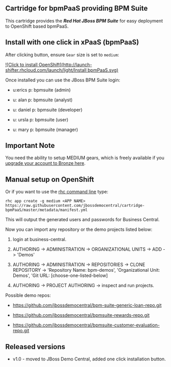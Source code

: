 ## Cartridge for bpmPaaS providing BPM Suite

This cartridge provides the **_Red Hat JBoss BPM Suite_** for easy deployment to OpenShift based bpmPaaS.


Install with one click in xPaaS (bpmPaaS)
-----------------------------------------
After clicking button, ensure `Gear` size is set to `medium`:

[![Click to install OpenShift](http://launch-shifter.rhcloud.com/launch/light/Install bpmPaaS.svg)](https://openshift.redhat.com/app/console/application_type/custom?&cartridges[]=https://raw.githubusercontent.com/jbossdemocentral/cartridge-bpmPaaS/master/metadata/manifest.yml&name=bpmpaas&gear_profile=medium&initial_git_url=)

Once installed you can use the JBoss BPM Suite login: 

   * u:erics   p: bpmsuite  (admin)

   * u: alan   p: bpmsuite  (analyst)

   * u: daniel p: bpmsuite (developer)

   * u: ursla  p: bpmsuite (user)

   * u: mary   p: bpmsuite (manager)

Important Note
--------------
You need the ability to setup MEDIUM gears, which is freely available if you [upgrade your account to Bronze here](https://www.openshift.com/products/pricing). 


Manual setup on OpenShift
-------------------------
Or if you want to use the [rhc command line](https://www.openshift.com/developers/rhc-client-tools-install) type:

    rhc app create -g medium <APP NAME> https://raw.githubusercontent.com/jbossdemocentral/cartridge-bpmPaaS/master/metadata/manifest.yml

This will output the generated users and passwords for Business Central.

Now you can import any repository or the demo projects listed below:

1. login at business-central.

2. AUTHORING -> ADMINISTRATION -> ORGANIZATIONAL UNITS -> ADD -> 'Demos'

3. AUTHORING -> ADMINISTRATION -> REPOSITORIES -> CLONE REPOSITORY -> 'Repository Name: bpm-demos', 'Organizational Unit: Demos',
	 'Git URL: [choose-one-listed-below]

4. AUTHORING -> PROJECT AUTHORING -> inspect and run projects.

Possible demo repos:

  * https://github.com/jbossdemocentral/bpm-suite-generic-loan-repo.git
  
  * https://github.com/jbossdemocentral/bpmsuite-rewards-repo.git

  * https://github.com/jbossdemocentral/bpmsuite-customer-evaluation-repo.git

Released versions
-----------------

- v1.0 - moved to JBoss Demo Central, added one click installation button.

